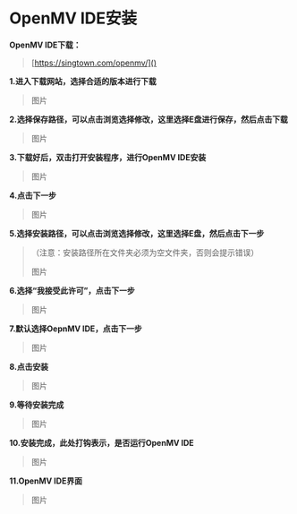 # OpenMV IDE安装

**OpenMV IDE下载：**

>[https://singtown.com/openmv/]()

**1.进入下载网站，选择合适的版本进行下载**

>图片

**2.选择保存路径，可以点击浏览选择修改，这里选择E盘进行保存，然后点击下载**

>图片

**3.下载好后，双击打开安装程序，进行OpenMV IDE安装**

> 图片

**4.点击下一步**

> 图片

**5.选择安装路径，可以点击浏览选择修改，这里选择E盘，然后点击下一步**

> （注意：安装路径所在文件夹必须为空文件夹，否则会提示错误）
>
> 图片

**6.选择“我接受此许可”，点击下一步**

>图片

**7.默认选择OepnMV IDE，点击下一步**

>图片

**8.点击安装**

>图片

**9.等待安装完成**

>图片

**10.安装完成，此处打钩表示，是否运行OpenMV IDE**

>图片

**11.OpenMV IDE界面**

>图片